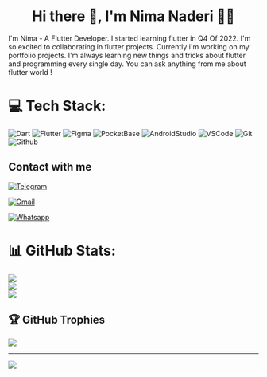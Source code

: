 <h1 align='center'> Hi there 👋, I'm Nima Naderi  👨‍💻</h1>

I'm Nima - A Flutter Developer. I started learning flutter in Q4 Of 2022. I'm so excited to collaborating in flutter projects. Currently i'm working on my portfolio projects. I'm always learning new things and tricks about flutter
and programming every single day. You can ask anything from me about flutter world !


# 💻 Tech Stack:
![Dart](https://img.shields.io/badge/Dart-0175C2.svg?style=for-the-badge&logo=Dart&logoColor=white) ![Flutter](https://img.shields.io/badge/Flutter-02569B.svg?style=for-the-badge&logo=Flutter&logoColor=white) ![Figma](https://img.shields.io/badge/Figma-F24E1E.svg?style=for-the-badge&logo=Figma&logoColor=white) ![PocketBase](https://img.shields.io/badge/PocketBase-B8DBE4.svg?style=for-the-badge&logo=PocketBase&logoColor=black) ![AndroidStudio](https://img.shields.io/badge/Android%20Studio-3DDC84.svg?style=for-the-badge&logo=Android-Studio&logoColor=white) ![VSCode](https://img.shields.io/badge/Visual%20Studio%20Code-007ACC.svg?style=for-the-badge&logo=Visual-Studio-Code&logoColor=white) ![Git](https://img.shields.io/badge/Git-F05032.svg?style=for-the-badge&logo=Git&logoColor=white) ![Github](https://img.shields.io/badge/GitHub-181717.svg?style=for-the-badge&logo=GitHub&logoColor=white) 

## Contact with me
 
<a href="https://t.me/nima_n_i" target="_blank"><img src="https://img.shields.io/badge/Telegram-26A5E4.svg?style=for-the-badge&logo=Telegram&logoColor=white" alt="Telegram"></a>

<a href = "mailto: nima.er.84@gmail.com"><img src="https://img.shields.io/badge/Gmail-EA4335.svg?style=for-the-badge&logo=Gmail&logoColor=white" alt="Gmail"></a>

<a href="https://wa.me/+989102937012" target="_blank"><img src="https://img.shields.io/badge/WhatsApp-25D366.svg?style=for-the-badge&logo=WhatsApp&logoColor=white" alt="Whatsapp"></a>


# 📊 GitHub Stats:
![](https://github-readme-stats.vercel.app/api?username=NimaNaderi&theme=tokyonight&hide_border=false&include_all_commits=false&count_private=false)<br/>
![](https://github-readme-streak-stats.herokuapp.com/?user=NimaNaderi&theme=tokyonight&hide_border=false)<br/>
![](https://github-readme-stats.vercel.app/api/top-langs/?username=NimaNaderi&theme=tokyonight&hide_border=false&include_all_commits=false&count_private=false&layout=compact)

## 🏆 GitHub Trophies
![](https://github-profile-trophy.vercel.app/?username=NimaNaderi&theme=algolia&no-frame=false&no-bg=true&margin-w=4)

---
[![](https://visitcount.itsvg.in/api?id=NimaNaderi&icon=0&color=0)](https://visitcount.itsvg.in)

<!-- Proudly created with GPRM ( https://gprm.itsvg.in ) -->
